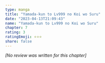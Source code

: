 ```yaml
---
type: manga
title: "Yamada-kun to Lv999 no Koi wo Suru"
date: "2023-04-13T21:09:43"
name: "Yamada-kun to Lv999 no Koi wo Suru"
chapter: 7
rating: 3
ratingEmoji: ⭐️⭐️⭐️
share: false
---
```


*[No review was written for this chapter]*
